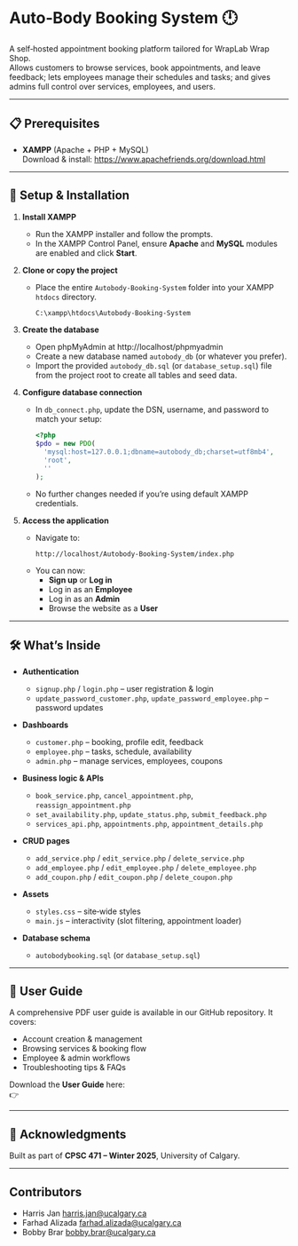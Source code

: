 # Auto‑Body Booking System 🕛

A self‑hosted appointment booking platform tailored for WrapLab Wrap Shop.  
Allows customers to browse services, book appointments, and leave feedback; lets employees manage their schedules and tasks; and gives admins full control over services, employees, and users.

---

## 📋 Prerequisites

- **XAMPP** (Apache + PHP + MySQL)  
  Download & install: https://www.apachefriends.org/download.html

---

## 🔧 Setup & Installation

1. **Install XAMPP**  
   - Run the XAMPP installer and follow the prompts.  
   - In the XAMPP Control Panel, ensure **Apache** and **MySQL** modules are enabled and click **Start**.

2. **Clone or copy the project**  
   - Place the entire `Autobody-Booking-System` folder into your XAMPP `htdocs` directory.  
     ```bash
     C:\xampp\htdocs\Autobody-Booking-System
     ```

3. **Create the database**  
   - Open phpMyAdmin at http://localhost/phpmyadmin  
   - Create a new database named `autobody_db` (or whatever you prefer).  
   - Import the provided `autobody_db.sql` (or `database_setup.sql`) file from the project root to create all tables and seed data.

4. **Configure database connection**  
   - In `db_connect.php`, update the DSN, username, and password to match your setup:
     ```php
     <?php
     $pdo = new PDO(
       'mysql:host=127.0.0.1;dbname=autobody_db;charset=utf8mb4',
       'root',
       ''
     );
     ```
   - No further changes needed if you’re using default XAMPP credentials.

5. **Access the application**  
   - Navigate to:
     ```
     http://localhost/Autobody-Booking-System/index.php
     ```
   - You can now:
     - **Sign up** or **Log in** 
     - Log in as an **Employee** 
     - Log in as an **Admin** 
     - Browse the website as a **User**

---

## 🛠️ What’s Inside

- **Authentication**  
  - `signup.php` / `login.php` – user registration & login  
  - `update_password_customer.php`, `update_password_employee.php` – password updates

- **Dashboards**  
  - `customer.php` – booking, profile edit, feedback  
  - `employee.php` – tasks, schedule, availability  
  - `admin.php` – manage services, employees, coupons

- **Business logic & APIs**  
  - `book_service.php`, `cancel_appointment.php`, `reassign_appointment.php`  
  - `set_availability.php`, `update_status.php`, `submit_feedback.php`  
  - `services_api.php`, `appointments.php`, `appointment_details.php`

- **CRUD pages**  
  - `add_service.php` / `edit_service.php` / `delete_service.php`  
  - `add_employee.php` / `edit_employee.php` / `delete_employee.php`  
  - `add_coupon.php` / `edit_coupon.php` / `delete_coupon.php`

- **Assets**  
  - `styles.css` – site‑wide styles  
  - `main.js`    – interactivity (slot filtering, appointment loader)

- **Database schema**  
  - `autobodybooking.sql` (or `database_setup.sql`)  

---

## 📖 User Guide

A comprehensive PDF user guide is available in our GitHub repository. It covers:

- Account creation & management  
- Browsing services & booking flow  
- Employee & admin workflows  
- Troubleshooting tips & FAQs  

Download the **User Guide** here:  
👉 <update link>

---

## 🙏 Acknowledgments

Built as part of **CPSC 471 – Winter 2025**, University of Calgary.

---

## Contributors

- Harris Jan      harris.jan@ucalgary.ca  
- Farhad Alizada  farhad.alizada@ucalgary.ca  
- Bobby Brar      bobby.brar@ucalgary.ca
